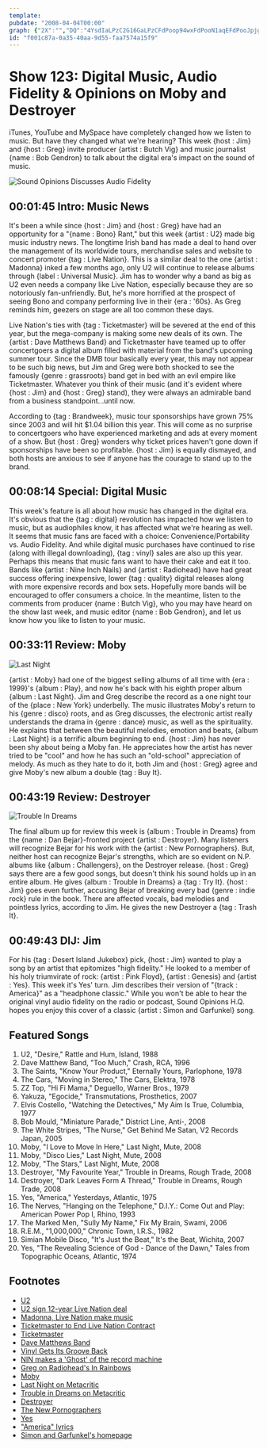 ```yaml
---
template: 
pubdate: "2008-04-04T00:00"
graph: {"2X":"","DQ":"4YsdIaLPzC2G16GaLPzCFdPoop94wxFdPooN1aqEFdPooJpjgt","1JB":"2m08dMzeCfBLX4qMzeCfMzeCfWXhmeMzeCfP1GC52m08dBJQFW97qipX6cfd97qipBHm1G","207":"BMIV1tuH8U5LbQ2tuH8UJqDPHwdZeZ5LbQ2wdZeZ5LbQ2BMIV1BQsAMX6cfd","2AV":"BGcjHX6cfdX6cfdt9uN5X6cfdn9YMh3lDu6n9YMh"}
id: "f001c87a-0a35-40aa-9d55-faa7574a15f9"
---
```






# Show 123: Digital Music, Audio Fidelity & Opinions on Moby and Destroyer

iTunes, YouTube and MySpace have completely changed how we listen to music. But have they changed what we're hearing? This week {host : Jim} and {host : Greg} invite producer {artist : Butch Vig} and music journalist {name : Bob Gendron} to talk about the digital era's impact on the sound of music.

![Sound Opinions Discusses Audio Fidelity](https://static.soundopinions.org/images/2008/digitalmusic.jpg)



## 00:01:45 Intro: Music News

It's been a while since {host : Jim} and {host : Greg} have had an opportunity for a "{name : Bono} Rant," but this week {artist : U2} made big music industry news. The longtime Irish band has made a deal to hand over the management of its worldwide tours, merchandise sales and website to concert promoter {tag : Live Nation}. This is a similar deal to the one {artist : Madonna} inked a few months ago, only U2 will continue to release albums through {label : Universal Music}. Jim has to wonder why a band as big as U2 even needs a company like Live Nation, especially because they are so notoriously fan-unfriendly. But, he's more horrified at the prospect of seeing Bono and company performing live in their {era : '60s}. As Greg reminds him, geezers on stage are all too common these days.

Live Nation's ties with {tag : Ticketmaster} will be severed at the end of this year, but the mega-company is making some new deals of its own. The {artist : Dave Matthews Band} and Ticketmaster have teamed up to offer concertgoers a digital album filled with material from the band's upcoming summer tour. Since the DMB tour basically every year, this may not appear to be such big news, but Jim and Greg were both shocked to see the famously {genre : grassroots} band get in bed with an evil empire like Ticketmaster. Whatever you think of their music (and it's evident where {host : Jim} and {host : Greg} stand), they were always an admirable band from a business standpoint...until now.

According to {tag : Brandweek}, music tour sponsorships have grown 75% since 2003 and will hit $1.04 billion this year. This will come as no surprise to concertgoers who have experienced marketing and ads at every moment of a show. But {host : Greg} wonders why ticket prices haven't gone down if sponsorships have been so profitable. {host : Jim} is equally dismayed, and both hosts are anxious to see if anyone has the courage to stand up to the brand.



## 00:08:14 Special: Digital Music

This week's feature is all about how music has changed in the digital era. It's obvious that the {tag : digital} revolution has impacted how we listen to music, but as audiophiles know, it has affected what we're hearing as well. It seems that music fans are faced with a choice: Convenience/Portability vs. Audio Fidelity. And while digital music purchases have continued to rise (along with illegal downloading), {tag : vinyl} sales are also up this year. Perhaps this means that music fans want to have their cake and eat it too. Bands like {artist : Nine Inch Nails} and {artist : Radiohead} have had great success offering inexpensive, lower {tag : quality} digital releases along with more expensive records and box sets. Hopefully more bands will be encouraged to offer consumers a choice. In the meantime, listen to the comments from producer {name : Butch Vig}, who you may have heard on the show last week, and music editor {name : Bob Gendron}, and let us know how you like to listen to your music.



## 00:33:11 Review: Moby

![Last Night](https://static.soundopinions.org/assets/123/1JB0.jpg)

{artist : Moby} had one of the biggest selling albums of all time with {era : 1999}'s {album : Play}, and now he's back with his eighth proper album {album : Last Night}. Jim and Greg describe the record as a one night tour of the {place : New York} underbelly. The music illustrates Moby's return to his {genre : disco} roots, and as Greg discusses, the electronic artist really understands the drama in {genre : dance} music, as well as the spirituality. He explains that between the beautiful melodies, emotion and beats, {album : Last Night} is a terrific album beginning to end. {host : Jim} has never been shy about being a Moby fan. He appreciates how the artist has never tried to be "cool" and how he has such an "old-school" appreciation of melody. As much as they hate to do it, both Jim and {host : Greg} agree and give Moby's new album a double {tag : Buy It}.



## 00:43:19 Review: Destroyer

![Trouble In Dreams](https://static.soundopinions.org/assets/123/2070.jpg)

The final album up for review this week is {album : Trouble in Dreams} from the {name : Dan Bejar}-fronted project {artist : Destroyer}. Many listeners will recognize Bejar for his work with the {artist : New Pornographers}. But, neither host can recognize Bejar's strengths, which are so evident on N.P. albums like {album : Challengers}, on the Destroyer release. {host : Greg} says there are a few good songs, but doesn't think his sound holds up in an entire album. He gives {album : Trouble in Dreams} a {tag : Try It}. {host : Jim} goes even further, accusing Bejar of breaking every bad {genre : indie rock} rule in the book. There are affected vocals, bad melodies and pointless lyrics, according to Jim. He gives the new Destroyer a {tag : Trash It}.



## 00:49:43 DIJ: Jim

For his {tag : Desert Island Jukebox} pick, {host : Jim} wanted to play a song by an artist that epitomizes "high fidelity." He looked to a member of his holy triumvirate of rock: {artist : Pink Floyd}, {artist : Genesis} and {artist : Yes}. This week it's Yes' turn. Jim describes their version of "{track : America}" as a "headphone classic." While you won't be able to hear the original vinyl audio fidelity on the radio or podcast, Sound Opinions H.Q. hopes you enjoy this cover of a classic {artist : Simon and Garfunkel} song.



## Featured Songs

1. U2, "Desire," Rattle and Hum, Island, 1988
2. Dave Matthew Band, "Too Much," Crash, RCA, 1996
3. The Saints, "Know Your Product," Eternally Yours, Parlophone, 1978
4. The Cars, "Moving in Stereo," The Cars, Elektra, 1978
5. ZZ Top, "Hi Fi Mama," Deguello, Warner Bros., 1979
6. Yakuza, "Egocide," Transmutations, Prosthetics, 2007
7. Elvis Costello, "Watching the Detectives," My Aim Is True, Columbia, 1977
8. Bob Mould, "Miniature Parade," District Line, Anti-, 2008
9. The White Stripes, "The Nurse," Get Behind Me Satan, V2 Records Japan, 2005
10. Moby, "I Love to Move In Here," Last Night, Mute, 2008
11. Moby, "Disco Lies," Last Night, Mute, 2008
12. Moby, "The Stars," Last Night, Mute, 2008
13. Destroyer, "My Favourite Year," Trouble in Dreams, Rough Trade, 2008
14. Destroyer, "Dark Leaves Form A Thread," Trouble in Dreams, Rough Trade, 2008
15. Yes, "America," Yesterdays, Atlantic, 1975
16. The Nerves, "Hanging on the Telephone," D.I.Y.: Come Out and Play: American Power Pop I, Rhino, 1993
17. The Marked Men, "Sully My Name," Fix My Brain, Swami, 2006
18. R.E.M., "1,000,000," Chronic Town, I.R.S., 1982
19. Simian Mobile Disco, "It's Just the Beat," It's the Beat, Wichita, 2007
20. Yes, "The Revealing Science of God - Dance of the Dawn," Tales from Topographic Oceans, Atlantic, 1974



## Footnotes

- [U2](http://www.u2.com/)
- [U2 sign 12-year Live Nation deal](http://news.bbc.co.uk/2/hi/entertainment/7322106.stm)
- [Madonna, Live Nation make music](http://variety.com/2007/music/news/madonna-live-nation-make-music-1117973815/)
- [Ticketmaster to End Live Nation Contract](http://www.nytimes.com/2007/08/23/business/23ticket.html?_r=1&oref=slogin)
- [Ticketmaster](http://www.ticketmaster.com/)
- [Dave Matthews Band](http://www.davematthewsband.com/)
- [Vinyl Gets Its Groove Back](http://www.time.com/time/magazine/article/0,9171,1702369,00.html)
- [NIN makes a 'Ghost' of the record machine](http://www.msnbc.msn.com/id/23506799/)
- [Greg on Radiohead's In Rainbows](http://articles.chicagotribune.com/2007-10-14/news/0710130190_1_radiohead-vocals-band)
- [Moby](http://www.moby.com/)
- [Last Night on Metacritic](http://www.metacritic.com/music/artists/moby/lastnight?q=last%20night)
- [Trouble in Dreams on Metacritic](http://www.metacritic.com/music/artists/destroyer/troubleindreams?q=destroyer)
- [Destroyer](http://www.mergerecords.com/band.php?band_id=29)
- [The New Pornographers](http://www.thenewpornographers.com/)
- [Yes](http://www.allmusic.com/cg/amg.dll?p=amg&token=&sql=11:difoxqr5ldfe)
- ["America" lyrics](http://www.lyricsfreak.com/s/simon+and+garfunkel/america_20124598.html)
- [Simon and Garfunkel's homepage](http://www.simonandgarfunkel.com/)